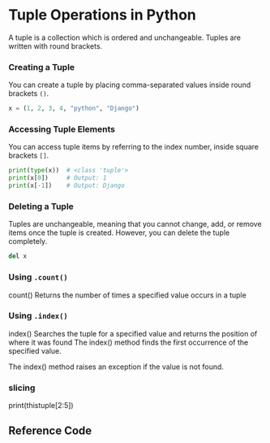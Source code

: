 # Tuple Operations in Python

A tuple is a collection which is ordered and unchangeable. Tuples are written with round brackets.

### Creating a Tuple

You can create a tuple by placing comma-separated values inside round brackets `()`.

```python
x = (1, 2, 3, 4, "python", "Django")
```

### Accessing Tuple Elements

You can access tuple items by referring to the index number, inside square brackets `[]`.

```python
print(type(x))  # <class 'tuple'>
print(x[0])     # Output: 1
print(x[-1])    # Output: Django
```

### Deleting a Tuple

Tuples are unchangeable, meaning that you cannot change, add, or remove items once the tuple is created. However, you can delete the tuple completely.

```python
del x
```
### Using `.count()`

count()	Returns the number of times a specified value occurs in a tuple

### Using `.index()`
index()	Searches the tuple for a specified value and returns the position of where it was found
The index() method finds the first occurrence of the specified value.

The index() method raises an exception if the value is not found.

###  slicing
print(thistuple[2:5])

## Reference Code


